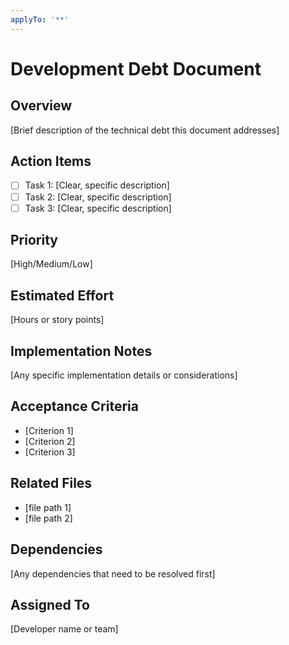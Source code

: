 ```yaml
---
applyTo: '**'
---
```

# Development Debt Document

## Overview

[Brief description of the technical debt this document addresses]

## Action Items

- [ ] Task 1: [Clear, specific description]
- [ ] Task 2: [Clear, specific description]
- [ ] Task 3: [Clear, specific description]

## Priority

[High/Medium/Low]

## Estimated Effort

[Hours or story points]

## Implementation Notes

[Any specific implementation details or considerations]

## Acceptance Criteria

- [Criterion 1]
- [Criterion 2]
- [Criterion 3]

## Related Files

- [file path 1]
- [file path 2]

## Dependencies

[Any dependencies that need to be resolved first]

## Assigned To

[Developer name or team]
